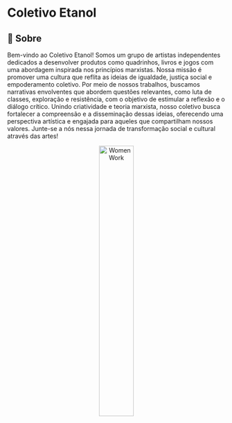 # Coletivo Etanol

## 📃 Sobre
Bem-vindo ao Coletivo Etanol! Somos um grupo de artistas independentes dedicados a desenvolver produtos como quadrinhos, livros e jogos com uma abordagem inspirada nos princípios marxistas. Nossa missão é promover uma cultura que reflita as ideias de igualdade, justiça social e empoderamento coletivo. Por meio de nossos trabalhos, buscamos narrativas envolventes que abordem questões relevantes, como luta de classes, exploração e resistência, com o objetivo de estimular a reflexão e o diálogo crítico. Unindo criatividade e teoria marxista, nosso coletivo busca fortalecer a compreensão e a disseminação dessas ideias, oferecendo uma perspectiva artística e engajada para aqueles que compartilham nossos valores. Junte-se a nós nessa jornada de transformação social e cultural através das artes!

<div align="center">
   <img alt="WomenWork" src=https://ibb.co/nmSLWTy" width="40%"/>
</div>
<br/>